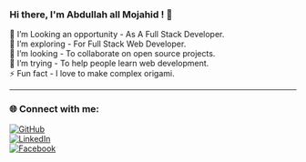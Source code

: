 ### Hi there, I'm Abdullah all Mojahid ! 👋

🔭 I’m Looking an opportunity - As A Full Stack Developer.  
🌱 I’m exploring - For Full Stack Web Developer.  
👯 I’m looking - To collaborate on open source projects.  
🤔 I’m trying - To help people learn web development.  
⚡ Fun fact - I love to make complex origami.  

---

### 🌐 Connect with me:
[![GitHub](https://img.shields.io/badge/GitHub-000?style=for-the-badge&logo=github)]( https://github.com/mojahidmamu)  
[![LinkedIn](https://img.shields.io/badge/LinkedIn-0077B5?style=for-the-badge&logo=linkedin)](https://www.linkedin.com/feed/)  
[![Facebook](https://img.shields.io/badge/Facebook-1877F2?style=for-the-badge&logo=facebook&logoColor=white)](https://www.facebook.com/abdullah.all.mojahid.2024)

 
